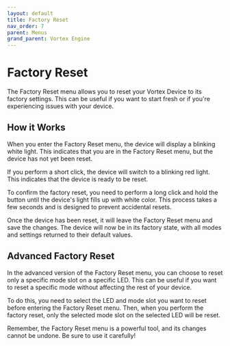 ```yaml
---
layout: default
title: Factory Reset
nav_order: 7
parent: Menus
grand_parent: Vortex Engine
---
```


# Factory Reset

The Factory Reset menu allows you to reset your Vortex Device to its factory settings. This can be useful if you want to start fresh or if you're experiencing issues with your device.

## How it Works

When you enter the Factory Reset menu, the device will display a blinking white light. This indicates that you are in the Factory Reset menu, but the device has not yet been reset.

If you perform a short click, the device will switch to a blinking red light. This indicates that the device is ready to be reset.

To confirm the factory reset, you need to perform a long click and hold the button until the device's light fills up with white color. This process takes a few seconds and is designed to prevent accidental resets.

Once the device has been reset, it will leave the Factory Reset menu and save the changes. The device will now be in its factory state, with all modes and settings returned to their default values.

## Advanced Factory Reset

In the advanced version of the Factory Reset menu, you can choose to reset only a specific mode slot on a specific LED. This can be useful if you want to reset a specific mode without affecting the rest of your device.

To do this, you need to select the LED and mode slot you want to reset before entering the Factory Reset menu. Then, when you perform the factory reset, only the selected mode slot on the selected LED will be reset.

Remember, the Factory Reset menu is a powerful tool, and its changes cannot be undone. Be sure to use it carefully!

